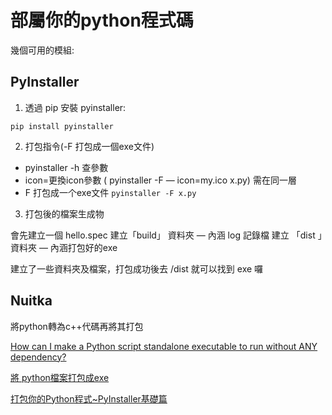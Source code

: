 # 部屬你的python程式碼

幾個可用的模組:

## PyInstaller

1. 透過 pip 安裝 pyinstaller:

`pip install pyinstaller`

2. 打包指令(-F 打包成一個exe文件)

- pyinstaller -h 查參數
- icon=更換icon參數 ( pyinstaller -F — icon=my.ico x.py) 需在同一層
- F 打包成一个exe文件
`pyinstaller -F x.py`

3. 打包後的檔案生成物

會先建立一個 hello.spec
建立「build」 資料夾 — 內涵 log 記錄檔
建立 「dist 」資料夾 — 內涵打包好的exe

建立了一些資料夾及檔案，打包成功後去 /dist 就可以找到 exe 囉

## Nuitka

將python轉為c++代碼再將其打包

[How can I make a Python script standalone executable to run without ANY dependency?](https://stackoverflow.com/questions/5458048/how-can-i-make-a-python-script-standalone-executable-to-run-without-any-dependen)

[將 python檔案打包成exe](https://medium.com/cubemail88/%E5%B0%87python%E6%AA%94%E6%A1%88%E6%89%93%E5%8C%85%E6%88%90exe-a7d30e43676d)

[打包你的Python程式~PyInstaller基礎篇](https://www.coderbridge.com/@WeiHaoEric/0b2ced0696cc4c38a62d7b26fa7bbea0)
